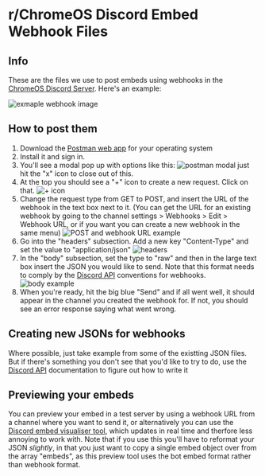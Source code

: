 # r/ChromeOS Discord Embed Webhook Files

## Info
These are the files we use to post embeds using webhooks in the [ChromeOS Discord Server](https://discord.gg/chromeos). Here's an example:

![exmaple webhook image](https://slim.ovh/SDgqfQ0U.png)

## How to post them
1. Download the [Postman web app](https://www.getpostman.com/downloads/) for your operating system
2. Install it and sign in.
3. You'll see a modal pop up with options like this:
![postman modal](https://slim.ovh/D0O326-v.png) 
just hit the "x" icon to close out of this.
4. At the top you should see a "+" icon to create a new request. Click on that. 
![+ icon](https://slim.ovh/-u_1Ejta.png) 
5. Change the request type from GET to POST, and insert the URL of the webhook in the text box next to it. (You can get the URL for an existing webhook by going to the channel settings > Webhooks > Edit > Webhook URL, or if you want you can create a new webhook in the same menu)
![POST and webhook URL example](https://slim.ovh/G0EAlBVf.png)
6. Go into the "headers" subsection. Add a new key "Content-Type" and set the value to "application/json"
![headers](https://slim.ovh/IsP2EBqr.png)
7. In the "body" subsection, set the type to "raw" and then in the large text box insert the JSON you would like to send. Note that this format needs to comply by the [Discord API](https://discordapp.com/developers/docs/resources/webhook) conventions for webhooks. 
![body example](https://slim.ovh/gffsnGC4.png)
8. When you're ready, hit the big blue "Send" and if all went well, it should appear in the channel you created the webhook for. If not, you should see an error response saying what went wrong.


## Creating new JSONs for webhooks
Where possible, just take example from some of the existting JSON files. But if there's something you don't see that you'd like to try to do, use the [Discord API](https://discordapp.com/developers/docs/resources/webhook) documentation to figure out how to write it

## Previewing your embeds
You can preview your embed in a test server by using a webhook URL from a channel where you want to send it, or alternatively you can use the [Discord embed visualiser tool](https://leovoel.github.io/embed-visualizer/), which updates in real time and therfore less annoying to work with. Note that if you use this you'll have to reformat your JSON *slightly*, in that you just want to copy a single embed object over from the array "embeds", as this preview tool uses the bot embed format rather than webhook format.
